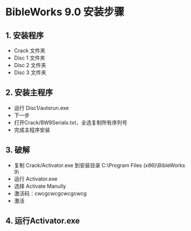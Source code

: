 # BibleWorks 9.0 安装步骤

## 1. 安装程序
- Crack 文件夹
- Disc 1 文件夹
- Disc 2 文件夹
- Disc 3 文件夹

## 2. 安装主程序

- 运行 Disc1/autorun.exe
- 下一步
- 打开Crack/BW9Serials.txt，全选复制所有序列号
- 完成主程序安装

## 3. 破解

- 复制 Crack/Activator.exe 到安装目录 C:\Program Files (x86)\BibleWorks 9\
- 运行 Activator.exe
- 选择 Activate Manully
- 激活码：cwcgcwcgcwcgcwcg
- 激活

## 4. 运行Activator.exe

